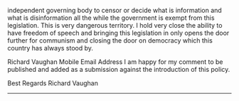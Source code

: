 independent governing body to censor or decide what is information and what is disinformation all the while the government is
exempt from this legislation.
This is very dangerous territory.
I hold very close the ability to have freedom of speech and bringing this legislation in only opens the door further for communism
and closing the door on democracy which this country has always stood by.

Richard Vaughan
Mobile
Email
Address
I am happy for my comment to be published and added as a submission against the introduction of this policy.

Best Regards Richard Vaughan


-----

